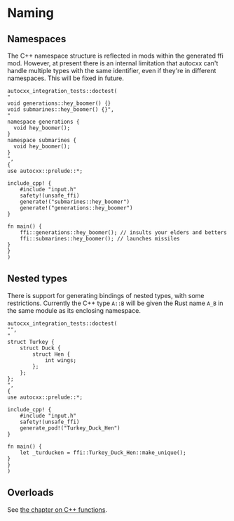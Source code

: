 # Naming

## Namespaces

The C++ namespace structure is reflected in mods within the generated
ffi mod. However, at present there is an internal limitation that
autocxx can't handle multiple types with the same identifier, even
if they're in different namespaces. This will be fixed in future.

```rust,ignore,autocxx,hidecpp
autocxx_integration_tests::doctest(
"
void generations::hey_boomer() {}
void submarines::hey_boomer() {}",
"
namespace generations {
  void hey_boomer();
}
namespace submarines {
  void hey_boomer();
}
",
{
use autocxx::prelude::*;

include_cpp! {
    #include "input.h"
    safety!(unsafe_ffi)
    generate!("submarines::hey_boomer")
    generate!("generations::hey_boomer")
}

fn main() {
    ffi::generations::hey_boomer(); // insults your elders and betters
    ffi::submarines::hey_boomer(); // launches missiles
}
}
)
```

## Nested types

There is support for generating bindings of nested types, with some
restrictions. Currently the C++ type `A::B` will be given the Rust name
`A_B` in the same module as its enclosing namespace.

```rust,ignore,autocxx,hidecpp
autocxx_integration_tests::doctest(
"",
"
struct Turkey {
    struct Duck {
        struct Hen {
            int wings;
        };
    };
};
",
{
use autocxx::prelude::*;

include_cpp! {
    #include "input.h"
    safety!(unsafe_ffi)
    generate_pod!("Turkey_Duck_Hen")
}

fn main() {
    let _turducken = ffi::Turkey_Duck_Hen::make_unique();
}
}
)
```

## Overloads

See [the chapter on C++ functions](cpp_functions.md).
